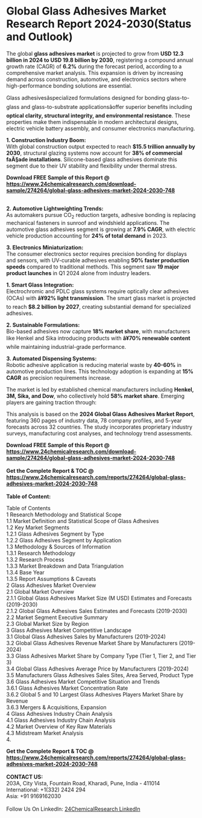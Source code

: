 <h1>Global Glass Adhesives Market Research Report 2024-2030(Status and Outlook)</h1><p>The global <strong>glass adhesives market</strong> is projected to grow from <strong>USD 12.3 billion in 2024 to USD 19.8 billion by 2030</strong>, registering a compound annual growth rate (CAGR) of <strong>6.2%</strong> during the forecast period, according to a comprehensive market analysis. This expansion is driven by increasing demand across construction, automotive, and electronics sectors where high-performance bonding solutions are essential.</p><p>Glass adhesivesâspecialized formulations designed for bonding glass-to-glass and glass-to-substrate applicationsâoffer superior benefits including <strong>optical clarity, structural integrity, and environmental resistance</strong>. These properties make them indispensable in modern architectural designs, electric vehicle battery assembly, and consumer electronics manufacturing.</p><p><strong>1. Construction Industry Boom:</strong><br>
With global construction output expected to reach <strong>$15.5 trillion annually by 2030</strong>, structural glazing systems now account for <strong>38% of commercial faÃ§ade installations</strong>. Silicone-based glass adhesives dominate this segment due to their UV stability and flexibility under thermal stress.</p><div><b>Download FREE Sample of this Report @ 
            <a href="https://www.24chemicalresearch.com/download-sample/274264/global-glass-adhesives-market-2024-2030-748">
            https://www.24chemicalresearch.com/download-sample/274264/global-glass-adhesives-market-2024-2030-748</a></b></div><br><p><strong>2. Automotive Lightweighting Trends:</strong><br>
As automakers pursue CO<sub>2</sub> reduction targets, adhesive bonding is replacing mechanical fasteners in sunroof and windshield applications. The automotive glass adhesives segment is growing at <strong>7.9% CAGR</strong>, with electric vehicle production accounting for <strong>24% of total demand</strong> in 2023.</p><p><strong>3. Electronics Miniaturization:</strong><br>
The consumer electronics sector requires precision bonding for displays and sensors, with UV-curable adhesives enabling <strong>50% faster production speeds</strong> compared to traditional methods. This segment saw <strong>19 major product launches</strong> in Q1 2024 alone from industry leaders.</p><p><strong>1. Smart Glass Integration:</strong><br>
Electrochromic and PDLC glass systems require optically clear adhesives (OCAs) with <strong>â¥92% light transmission</strong>. The smart glass market is projected to reach <strong>$8.2 billion by 2027</strong>, creating substantial demand for specialized adhesives.</p><p><strong>2. Sustainable Formulations:</strong><br>
Bio-based adhesives now capture <strong>18% market share</strong>, with manufacturers like Henkel and Sika introducing products with <strong>â¥70% renewable content</strong> while maintaining industrial-grade performance.</p><p><strong>3. Automated Dispensing Systems:</strong><br>
Robotic adhesive application is reducing material waste by <strong>40-60%</strong> in automotive production lines. This technology adoption is expanding at <strong>15% CAGR</strong> as precision requirements increase.</p><p>The market is led by established chemical manufacturers including <strong>Henkel, 3M, Sika, and Dow</strong>, who collectively hold <strong>58% market share</strong>. Emerging players are gaining traction through:</p><p>This analysis is based on the <strong>2024 Global Glass Adhesives Market Report</strong>, featuring 360 pages of industry data, 78 company profiles, and 5-year forecasts across 32 countries. The study incorporates proprietary industry surveys, manufacturing cost analyses, and technology trend assessments.</p><div><b>Download FREE Sample of this Report @ 
            <a href="https://www.24chemicalresearch.com/download-sample/274264/global-glass-adhesives-market-2024-2030-748">
            https://www.24chemicalresearch.com/download-sample/274264/global-glass-adhesives-market-2024-2030-748</a></b></div><br><div><b>Get the Complete Report & TOC @ 
            <a href="https://www.24chemicalresearch.com/reports/274264/global-glass-adhesives-market-2024-2030-748">
            https://www.24chemicalresearch.com/reports/274264/global-glass-adhesives-market-2024-2030-748</a></b></div><br>
            <b>Table of Content:</b><p>Table of Contents<br />
1 Research Methodology and Statistical Scope<br />
1.1 Market Definition and Statistical Scope of Glass Adhesives<br />
1.2 Key Market Segments<br />
1.2.1 Glass Adhesives Segment by Type<br />
1.2.2 Glass Adhesives Segment by Application<br />
1.3 Methodology & Sources of Information<br />
1.3.1 Research Methodology<br />
1.3.2 Research Process<br />
1.3.3 Market Breakdown and Data Triangulation<br />
1.3.4 Base Year<br />
1.3.5 Report Assumptions & Caveats<br />
2 Glass Adhesives Market Overview<br />
2.1 Global Market Overview<br />
2.1.1 Global Glass Adhesives Market Size (M USD) Estimates and Forecasts (2019-2030)<br />
2.1.2 Global Glass Adhesives Sales Estimates and Forecasts (2019-2030)<br />
2.2 Market Segment Executive Summary<br />
2.3 Global Market Size by Region<br />
3 Glass Adhesives Market Competitive Landscape<br />
3.1 Global Glass Adhesives Sales by Manufacturers (2019-2024)<br />
3.2 Global Glass Adhesives Revenue Market Share by Manufacturers (2019-2024)<br />
3.3 Glass Adhesives Market Share by Company Type (Tier 1, Tier 2, and Tier 3)<br />
3.4 Global Glass Adhesives Average Price by Manufacturers (2019-2024)<br />
3.5 Manufacturers Glass Adhesives Sales Sites, Area Served, Product Type<br />
3.6 Glass Adhesives Market Competitive Situation and Trends<br />
3.6.1 Glass Adhesives Market Concentration Rate<br />
3.6.2 Global 5 and 10 Largest Glass Adhesives Players Market Share by Revenue<br />
3.6.3 Mergers & Acquisitions, Expansion<br />
4 Glass Adhesives Industry Chain Analysis<br />
4.1 Glass Adhesives Industry Chain Analysis<br />
4.2 Market Overview of Key Raw Materials<br />
4.3 Midstream Market Analysis<br />
4.</p><div><b>Get the Complete Report & TOC @ 
            <a href="https://www.24chemicalresearch.com/reports/274264/global-glass-adhesives-market-2024-2030-748">
            https://www.24chemicalresearch.com/reports/274264/global-glass-adhesives-market-2024-2030-748</a></b></div><br><b>CONTACT US:</b><br>
            203A, City Vista, Fountain Road, Kharadi, Pune, India - 411014<br>
            International: +1(332) 2424 294<br>
            Asia: +91 9169162030 <br><br>
            Follow Us On LinkedIn: <a href="https://www.linkedin.com/company/24chemicalresearch/">24ChemicalResearch LinkedIn</a>